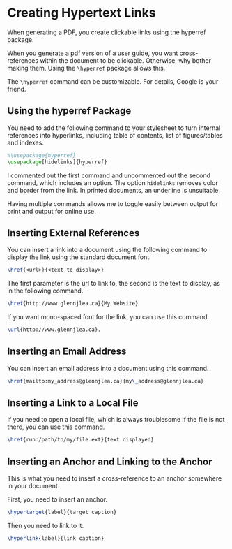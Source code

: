 # Creating Hypertext Links

When generating a PDF, you create clickable links using the hyperref package.

When you generate a pdf version of a user guide, you want cross-references within the document to be clickable. Otherwise, why bother making them. Using the `\hyperref` package allows this.

The `\hyperref` command can be customizable. For details, Google is your friend.


## Using the hyperref Package

You need to add the following command to your stylesheet to turn internal references into hyperlinks, including table of contents, list of figures/tables and indexes.

```latex
%\usepackage{hyperref}
\usepackage[hidelinks]{hyperref}
```
I commented out the first command and uncommented out the second command, which includes an option. The option `hidelinks` removes color and border from the link. In printed documents, an underline is unsuitable.

Having multiple commands allows me to toggle easily between output for print and output for online use.

## Inserting External References

You can insert a link into a document using the following command to display the link using the standard document font.

```latex
\href{<url>}{<text to display>}
```
The first parameter is the url to link to, the second is the text to display, as in the following command.

```latex
\href{http://www.glennjlea.ca}{My Website}
```
If you want mono-spaced font for the link, you can use this command.

```latex
\url{http://www.glennjlea.ca}.
```

## Inserting an Email Address

You can insert an email address into a document using this command.

```latex
\href{mailto:my_address@glennjlea.ca}{my\_address@glennjlea.ca}
```

## Inserting a Link to a Local File

If you need to open a local file, which is always troublesome if the file is not there, you can use this command.

```latex
\href{run:/path/to/my/file.ext}{text displayed}
```

## Inserting an Anchor and Linking to the Anchor

This is what you need to insert a cross-reference to an anchor somewhere in your document.

First, you need to insert an anchor.

```latex
\hypertarget{label}{target caption}
```

Then you need to link to it.

```latex
\hyperlink{label}{link caption}
```
